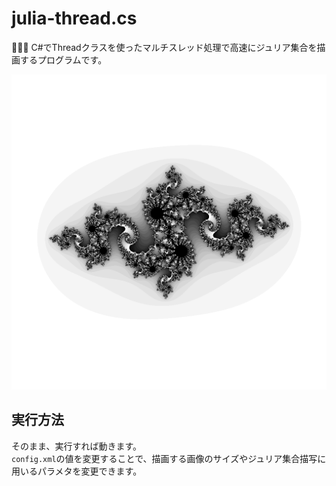 # julia-thread.cs

🐷🐷🐷 C#でThreadクラスを使ったマルチスレッド処理で高速にジュリア集合を描画するプログラムです。  

![成果物](./docs/img/fruit.png)  

## 実行方法

そのまま、実行すれば動きます。  
`config.xml`の値を変更することで、描画する画像のサイズやジュリア集合描写に用いるパラメタを変更できます。  
